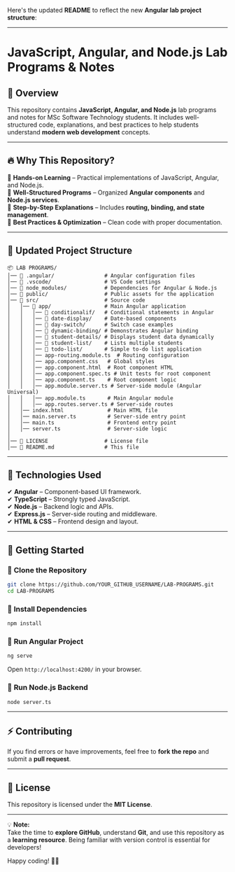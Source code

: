 Here's the updated **README** to reflect the new **Angular lab project structure**:  

---

# **JavaScript, Angular, and Node.js Lab Programs & Notes**  

## 📌 **Overview**  
This repository contains **JavaScript, Angular, and Node.js** lab programs and notes for MSc Software Technology students. It includes well-structured code, explanations, and best practices to help students understand **modern web development** concepts.  

---

## 🔥 **Why This Repository?**  
📌 **Hands-on Learning** – Practical implementations of JavaScript, Angular, and Node.js.  
📌 **Well-Structured Programs** – Organized **Angular components** and **Node.js services**.  
📌 **Step-by-Step Explanations** – Includes **routing, binding, and state management**.  
📌 **Best Practices & Optimization** – Clean code with proper documentation.  

---

## 📂 **Updated Project Structure**  
```
📦 LAB PROGRAMS/
│── 📁 .angular/                # Angular configuration files
│── 📁 .vscode/                 # VS Code settings
│── 📁 node_modules/            # Dependencies for Angular & Node.js
│── 📁 public/                  # Public assets for the application
│── 📁 src/                     # Source code
│   │── 📁 app/                 # Main Angular application
│   │   │── 📁 conditionalif/   # Conditional statements in Angular
│   │   │── 📁 date-display/    # Date-based components
│   │   │── 📁 day-switch/      # Switch case examples
│   │   │── 📁 dynamic-binding/ # Demonstrates Angular binding
│   │   │── 📁 student-details/ # Displays student data dynamically
│   │   │── 📁 student-list/    # Lists multiple students
│   │   │── 📁 todo-list/       # Simple to-do list application
│   │   │── app-routing.module.ts  # Routing configuration
│   │   │── app.component.css   # Global styles
│   │   │── app.component.html  # Root component HTML
│   │   │── app.component.spec.ts # Unit tests for root component
│   │   │── app.component.ts    # Root component logic
│   │   │── app.module.server.ts # Server-side module (Angular Universal)
│   │   │── app.module.ts       # Main Angular module
│   │   │── app.routes.server.ts # Server-side routes
│   │── index.html              # Main HTML file
│   │── main.server.ts          # Server-side entry point
│   │── main.ts                 # Frontend entry point
│   │── server.ts               # Server-side logic
│
│── 📜 LICENSE                  # License file
│── 📝 README.md                # This file
```

---

## 🚀 **Technologies Used**  
✔ **Angular** – Component-based UI framework.  
✔ **TypeScript** – Strongly typed JavaScript.  
✔ **Node.js** – Backend logic and APIs.  
✔ **Express.js** – Server-side routing and middleware.  
✔ **HTML & CSS** – Frontend design and layout.  

---

## 🎯 **Getting Started**  

### 🔹 **Clone the Repository**  
```bash
git clone https://github.com/YOUR_GITHUB_USERNAME/LAB-PROGRAMS.git
cd LAB-PROGRAMS
```

### 🔹 **Install Dependencies**  
```bash
npm install
```

### 🔹 **Run Angular Project**  
```bash
ng serve
```
Open `http://localhost:4200/` in your browser.

### 🔹 **Run Node.js Backend**  
```bash
node server.ts
```

---

## ⚡ **Contributing**  
If you find errors or have improvements, feel free to **fork the repo** and submit a **pull request**.  

---

## 📜 **License**  
This repository is licensed under the **MIT License**.  

---

💡 **Note:**  
Take the time to **explore GitHub**, understand **Git**, and use this repository as a **learning resource**. Being familiar with version control is essential for developers!  

Happy coding! 🚀🔥
